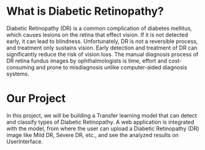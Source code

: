 # What is Diabetic Retinopathy?
Diabetic Retinopathy (DR) is a common complication of diabetes mellitus, which causes lesions on the retina that effect vision. 
If it is not detected early, it can lead to blindness.
Unfortunately, DR is not a reversible process, and treatment only sustains vision. 
Early detection and treatment of DR can significantly reduce the risk of vision loss. 
The manual diagnosis process of DR retina fundus images by ophthalmologists is time, effort and cost-consuming and prone to misdiagnosis unlike computer-aided diagnosis systems.

# Our Project
In this project, we will be building a Transfer learning model that can detect and classify types of Diabetic Retinopathy. 
A web application is integrated with the model, from where the user can upload a Diabetic Retinopathy (DR) image like Mild DR, Severe DR, etc., and see the analyzed results on UserInterface.
